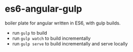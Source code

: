 # es6-angular-gulp

boiler plate for angular written in ES6, with gulp builds.

- run ``` gulp ``` to build
- run ``` gulp watch ``` to build incrementally
- run ``` gulp serve ``` to build incrementally and serve locally
